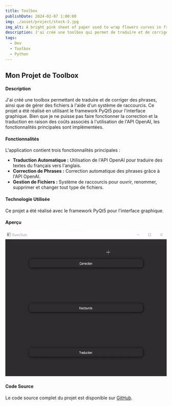 ```yaml
---
title: Toolbox
publishDate: 2024-02-07 1:00:00
img: ./asset/project/stock-2.jpg
img_alt: A bright pink sheet of paper used to wrap flowers curves in front of rich blue background
description: J'ai créé une toolbox qui permet de traduire et de corriger des phrases, ainsi qu'un système de raccourcis qui ouvre des fichiers
tags:
  - Dev
  - Toolbox
  - Python
---
```

## Mon Projet de Toolbox

#### Description

J'ai créé une toolbox permettant de traduire et de corriger des phrases, ainsi que de gérer des fichiers à l'aide d'un système de raccourcis. Ce projet a été réalisé en utilisant le framework PyQt5 pour l'interface graphique. Bien que je ne puisse pas faire fonctionner la correction et la traduction en raison des coûts associés à l'utilisation de l'API OpenAI, les fonctionnalités principales sont implémentées.

#### Fonctionnalités

L'application contient trois fonctionnalités principales :

- **Traduction Automatique :** Utilisation de l'API OpenAI pour traduire des textes du français vers l'anglais.
- **Correction de Phrases :** Correction automatique des phrases grâce à l'API OpenAI.
- **Gestion de Fichiers :** Système de raccourcis pour ouvrir, renommer, supprimer et changer tout type de fichiers.

#### Technologie Utilisée

Ce projet a été réalisé avec le framework PyQt5 pour l'interface graphique.

#### Aperçu

![Toolbox](./asset/project/toolbox.gif)

#### Code Source

Le code source complet du projet est disponible sur [GitHub](https://github.com/gus5900000/DumsTools).